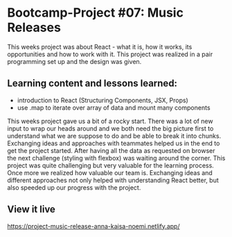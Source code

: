 # Bootcamp-Project #07: Music Releases
This weeks project was about React - what it is, how it works, its opportunities and how to work with it. This project was realized in a pair programming set up and the design was given.  

## Learning content and lessons learned: 
- introduction to React (Structuring Components, JSX, Props)
- use .map to iterate over array of data and mount many components

This weeks project gave us a bit of a rocky start. There was a lot of new input to wrap our heads around and we both need the big picture first to understand what we are suppose to do and be able to break it into chunks. Exchanging ideas and approaches with teammates helped us in the end to get the project started. After having all the data as requested on browser the next challenge (styling with flexbox) was waiting around the corner. This project was quite challenging but very valuable for the learning process. Once more we realized how valuable our team is. Exchanging ideas and different approaches not only helped with understanding React better, but also speeded up our progress with the project. 

## View it live
https://project-music-release-anna-kaisa-noemi.netlify.app/
